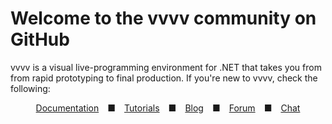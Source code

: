 # Welcome to the vvvv community on GitHub

vvvv is a visual live-programming environment for .NET that takes you from from rapid prototyping to final production. If you're new to vvvv, check the following:

<div align="center"><a href="https://thegraybook.vvvv.org">Documentation</a>&emsp;■&emsp;<a href="https://www.youtube.com/vvvvtv42">Tutorials</a>&emsp;■&emsp;<a href="https://visualprogramming.net/#Blog">Blog</a>&emsp;■&emsp;<a href="https://discourse.vvvv.org/">Forum</a>&emsp;■&emsp;<a href="https://matrix.to/#/#vvvv:matrix.org">Chat</a></div>
